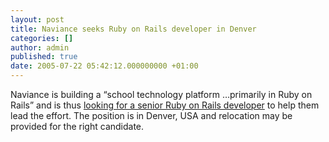 ```yaml
---
layout: post
title: Naviance seeks Ruby on Rails developer in Denver
categories: []
author: admin
published: true
date: 2005-07-22 05:42:12.000000000 +01:00
---
```

<p>Naviance is building a &#8220;school technology platform &#8230;primarily in Ruby on Rails&#8221; and is thus <a href="http://www.naviance.com/company/sendev.html">looking for a senior Ruby on Rails developer</a> to help them lead the effort. The position is in Denver, <span class="caps">USA</span> and relocation may be provided for the right candidate.</p>